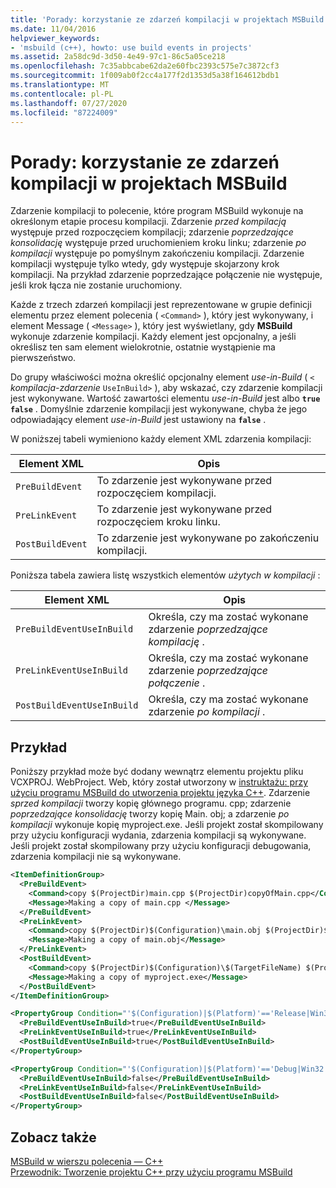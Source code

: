 ```yaml
---
title: 'Porady: korzystanie ze zdarzeń kompilacji w projektach MSBuild'
ms.date: 11/04/2016
helpviewer_keywords:
- 'msbuild (c++), howto: use build events in projects'
ms.assetid: 2a58dc9d-3d50-4e49-97c1-86c5a05ce218
ms.openlocfilehash: 7c35abbcabe62da2e60fbc2393c575e7c3872cf3
ms.sourcegitcommit: 1f009ab0f2cc4a177f2d1353d5a38f164612bdb1
ms.translationtype: MT
ms.contentlocale: pl-PL
ms.lasthandoff: 07/27/2020
ms.locfileid: "87224009"
---
```

# <a name="how-to-use-build-events-in-msbuild-projects"></a>Porady: korzystanie ze zdarzeń kompilacji w projektach MSBuild

Zdarzenie kompilacji to polecenie, które program MSBuild wykonuje na określonym etapie procesu kompilacji. Zdarzenie *przed kompilacją* występuje przed rozpoczęciem kompilacji; zdarzenie *poprzedzające konsolidację* występuje przed uruchomieniem kroku linku; zdarzenie *po kompilacji* występuje po pomyślnym zakończeniu kompilacji. Zdarzenie kompilacji występuje tylko wtedy, gdy występuje skojarzony krok kompilacji. Na przykład zdarzenie poprzedzające połączenie nie występuje, jeśli krok łącza nie zostanie uruchomiony.

Każde z trzech zdarzeń kompilacji jest reprezentowane w grupie definicji elementu przez element polecenia ( `<Command>` ), który jest wykonywany, i element Message ( `<Message>` ), który jest wyświetlany, gdy **MSBuild** wykonuje zdarzenie kompilacji. Każdy element jest opcjonalny, a jeśli określisz ten sam element wielokrotnie, ostatnie wystąpienie ma pierwszeństwo.

Do grupy właściwości można określić opcjonalny element *use-in-Build* ( `<` *kompilacja-zdarzenie* `UseInBuild>` ), aby wskazać, czy zdarzenie kompilacji jest wykonywane. Wartość zawartości elementu *use-in-Build* jest albo **`true`** **`false`** . Domyślnie zdarzenie kompilacji jest wykonywane, chyba że jego odpowiadający element *use-in-Build* jest ustawiony na **`false`** .

W poniższej tabeli wymieniono każdy element XML zdarzenia kompilacji:

|Element XML|Opis|
|-----------------|-----------------|
|`PreBuildEvent`|To zdarzenie jest wykonywane przed rozpoczęciem kompilacji.|
|`PreLinkEvent`|To zdarzenie jest wykonywane przed rozpoczęciem kroku linku.|
|`PostBuildEvent`|To zdarzenie jest wykonywane po zakończeniu kompilacji.|

Poniższa tabela zawiera listę wszystkich elementów *użytych w kompilacji* :

|Element XML|Opis|
|-----------------|-----------------|
|`PreBuildEventUseInBuild`|Określa, czy ma zostać wykonane zdarzenie *poprzedzające kompilację* .|
|`PreLinkEventUseInBuild`|Określa, czy ma zostać wykonane zdarzenie *poprzedzające połączenie* .|
|`PostBuildEventUseInBuild`|Określa, czy ma zostać wykonane zdarzenie *po kompilacji* .|

## <a name="example"></a>Przykład

Poniższy przykład może być dodany wewnątrz elementu projektu pliku VCXPROJ. WebProject. Web, który został utworzony w [instruktażu: przy użyciu programu MSBuild do utworzenia projektu języka C++](walkthrough-using-msbuild-to-create-a-visual-cpp-project.md). Zdarzenie *sprzed kompilacji* tworzy kopię głównego programu. cpp; zdarzenie *poprzedzające konsolidację* tworzy kopię Main. obj; a zdarzenie *po kompilacji* wykonuje kopię myproject.exe. Jeśli projekt został skompilowany przy użyciu konfiguracji wydania, zdarzenia kompilacji są wykonywane. Jeśli projekt został skompilowany przy użyciu konfiguracji debugowania, zdarzenia kompilacji nie są wykonywane.

``` xml
<ItemDefinitionGroup>
  <PreBuildEvent>
    <Command>copy $(ProjectDir)main.cpp $(ProjectDir)copyOfMain.cpp</Command>
    <Message>Making a copy of main.cpp </Message>
  </PreBuildEvent>
  <PreLinkEvent>
    <Command>copy $(ProjectDir)$(Configuration)\main.obj $(ProjectDir)$(Configuration)\copyOfMain.obj</Command>
    <Message>Making a copy of main.obj</Message>
  </PreLinkEvent>
  <PostBuildEvent>
    <Command>copy $(ProjectDir)$(Configuration)\$(TargetFileName) $(ProjectDir)$(Configuration)\copyOfMyproject.exe</Command>
    <Message>Making a copy of myproject.exe</Message>
  </PostBuildEvent>
</ItemDefinitionGroup>

<PropertyGroup Condition="'$(Configuration)|$(Platform)'=='Release|Win32'">
  <PreBuildEventUseInBuild>true</PreBuildEventUseInBuild>
  <PreLinkEventUseInBuild>true</PreLinkEventUseInBuild>
  <PostBuildEventUseInBuild>true</PostBuildEventUseInBuild>
</PropertyGroup>

<PropertyGroup Condition="'$(Configuration)|$(Platform)'=='Debug|Win32'">
  <PreBuildEventUseInBuild>false</PreBuildEventUseInBuild>
  <PreLinkEventUseInBuild>false</PreLinkEventUseInBuild>
  <PostBuildEventUseInBuild>false</PostBuildEventUseInBuild>
</PropertyGroup>
```

## <a name="see-also"></a>Zobacz także

[MSBuild w wierszu polecenia — C++](msbuild-visual-cpp.md)<br/>
[Przewodnik: Tworzenie projektu C++ przy użyciu programu MSBuild](walkthrough-using-msbuild-to-create-a-visual-cpp-project.md)
